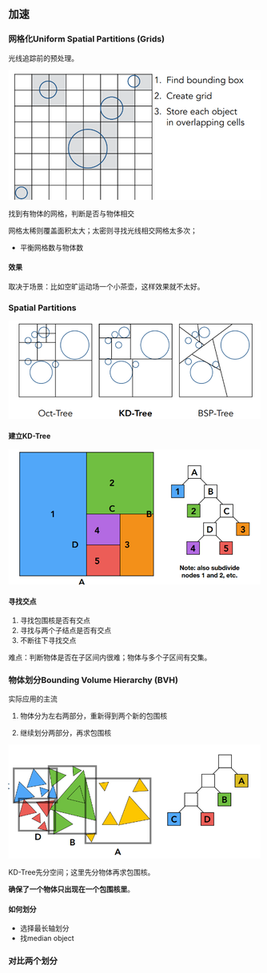 ## 加速

### 网格化Uniform Spatial Partitions (Grids)

光线追踪前的预处理。

![image-20221120210329267](imags/image-20221120210329267.png)

找到有物体的网格，判断是否与物体相交

网格太稀则覆盖面积太大；太密则寻找光线相交网格太多次；

- 平衡网格数与物体数

#### 效果

取决于场景：比如空旷运动场一个小茶壶，这样效果就不太好。

### Spatial Partitions

![image-20221120211241272](imags/image-20221120211241272.png)

#### 建立KD-Tree

![image-20221120212239002](imags/image-20221120212239002.png)

#### 寻找交点

1. 寻找包围核是否有交点
2. 寻找与两个子结点是否有交点
3. 不断往下寻找交点

难点：判断物体是否在子区间内很难；物体与多个子区间有交集。

### 物体划分Bounding Volume Hierarchy (BVH)

实际应用的主流

1. 物体分为左右两部分，重新得到两个新的包围核

2. 继续划分两部分，再求包围核

![image-20221120213336078](imags/image-20221120213336078.png)

KD-Tree先分空间；这里先分物体再求包围核。

**确保了一个物体只出现在一个包围核里**。

#### 如何划分

- 选择最长轴划分
- 找median object

### 对比两个划分



